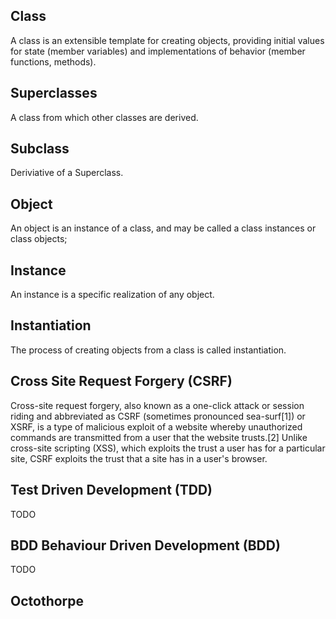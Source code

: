 
Class
-----
A class is an extensible template for creating objects, providing initial values for state (member variables) and implementations of behavior (member functions, methods).

Superclasses
------------
A class from which other classes are derived.  

Subclass
--------
Deriviative of a Superclass.

Object
------
An object is an instance of a class, and may be called a class instances or class objects;

Instance
--------
An instance is a specific realization of any object.

Instantiation
-------------
The process of creating objects from a class is called instantiation.

Cross Site Request Forgery (CSRF)
----------------------------------
Cross-site request forgery, also known as a one-click attack or session riding and abbreviated as CSRF (sometimes pronounced sea-surf[1]) or XSRF, is a type of malicious exploit of a website whereby unauthorized commands are transmitted from a user that the website trusts.[2] Unlike cross-site scripting (XSS), which exploits the trust a user has for a particular site, CSRF exploits the trust that a site has in a user's browser.

Test Driven Development (TDD)
----------------------------
TODO

BDD Behaviour Driven Development (BDD)
--------------------------------------
TODO

Octothorpe
----------
#
